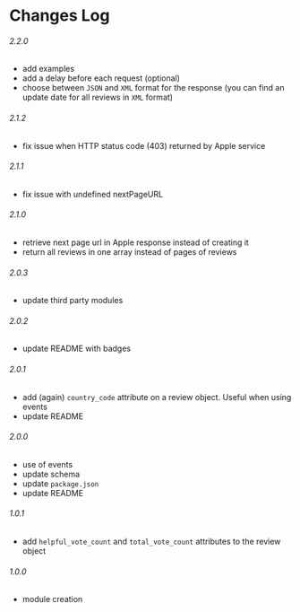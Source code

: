 # Changes Log

###### 2.2.0

* add examples
* add a delay before each request (optional)
* choose between `JSON` and `XML` format for the response (you can find an update date for all reviews in `XML` format)

###### 2.1.2

* fix issue when HTTP status code (403) returned by Apple service

###### 2.1.1

* fix issue with undefined nextPageURL

###### 2.1.0

* retrieve next page url in Apple response instead of creating it
* return all reviews in one array instead of pages of reviews

###### 2.0.3

* update third party modules

###### 2.0.2

* update README with badges

###### 2.0.1

* add (again) `country_code` attribute on a review object. Useful when using events
* update README

###### 2.0.0

* use of events
* update schema
* update `package.json`
* update README

###### 1.0.1

* add `helpful_vote_count` and `total_vote_count` attributes to the review object

###### 1.0.0

* module creation
